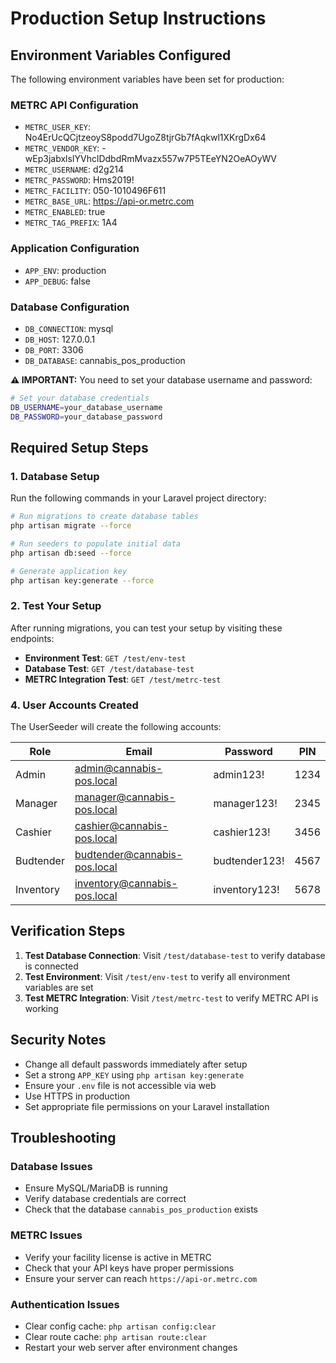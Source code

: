 # Production Setup Instructions

## Environment Variables Configured

The following environment variables have been set for production:

### METRC API Configuration
- `METRC_USER_KEY`: No4ErUcQCjtzeoyS8podd7UgoZ8tjrGb7fAqkwl1XKrgDx64
- `METRC_VENDOR_KEY`: -wEp3jabxlsIYVhclDdbdRmMvazx557w7P5TEeYN2OeAOyWV
- `METRC_USERNAME`: d2g214
- `METRC_PASSWORD`: Hms2019!
- `METRC_FACILITY`: 050-1010496F611
- `METRC_BASE_URL`: https://api-or.metrc.com
- `METRC_ENABLED`: true
- `METRC_TAG_PREFIX`: 1A4

### Application Configuration
- `APP_ENV`: production
- `APP_DEBUG`: false

### Database Configuration  
- `DB_CONNECTION`: mysql
- `DB_HOST`: 127.0.0.1
- `DB_PORT`: 3306
- `DB_DATABASE`: cannabis_pos_production

**⚠️ IMPORTANT:** You need to set your database username and password:
```bash
# Set your database credentials
DB_USERNAME=your_database_username
DB_PASSWORD=your_database_password
```

## Required Setup Steps

### 1. Database Setup
Run the following commands in your Laravel project directory:

```bash
# Run migrations to create database tables
php artisan migrate --force

# Run seeders to populate initial data
php artisan db:seed --force

# Generate application key
php artisan key:generate --force
```

### 2. Test Your Setup
After running migrations, you can test your setup by visiting these endpoints:

- **Environment Test**: `GET /test/env-test`
- **Database Test**: `GET /test/database-test`  
- **METRC Integration Test**: `GET /test/metrc-test`

### 4. User Accounts Created
The UserSeeder will create the following accounts:

| Role | Email | Password | PIN |
|------|-------|----------|-----|
| Admin | admin@cannabis-pos.local | admin123! | 1234 |
| Manager | manager@cannabis-pos.local | manager123! | 2345 |
| Cashier | cashier@cannabis-pos.local | cashier123! | 3456 |
| Budtender | budtender@cannabis-pos.local | budtender123! | 4567 |
| Inventory | inventory@cannabis-pos.local | inventory123! | 5678 |

## Verification Steps

1. **Test Database Connection**: Visit `/test/database-test` to verify database is connected
2. **Test Environment**: Visit `/test/env-test` to verify all environment variables are set
3. **Test METRC Integration**: Visit `/test/metrc-test` to verify METRC API is working

## Security Notes

- Change all default passwords immediately after setup
- Set a strong `APP_KEY` using `php artisan key:generate`
- Ensure your `.env` file is not accessible via web
- Use HTTPS in production
- Set appropriate file permissions on your Laravel installation

## Troubleshooting

### Database Issues
- Ensure MySQL/MariaDB is running
- Verify database credentials are correct
- Check that the database `cannabis_pos_production` exists

### METRC Issues
- Verify your facility license is active in METRC
- Check that your API keys have proper permissions
- Ensure your server can reach `https://api-or.metrc.com`

### Authentication Issues
- Clear config cache: `php artisan config:clear`
- Clear route cache: `php artisan route:clear`
- Restart your web server after environment changes
